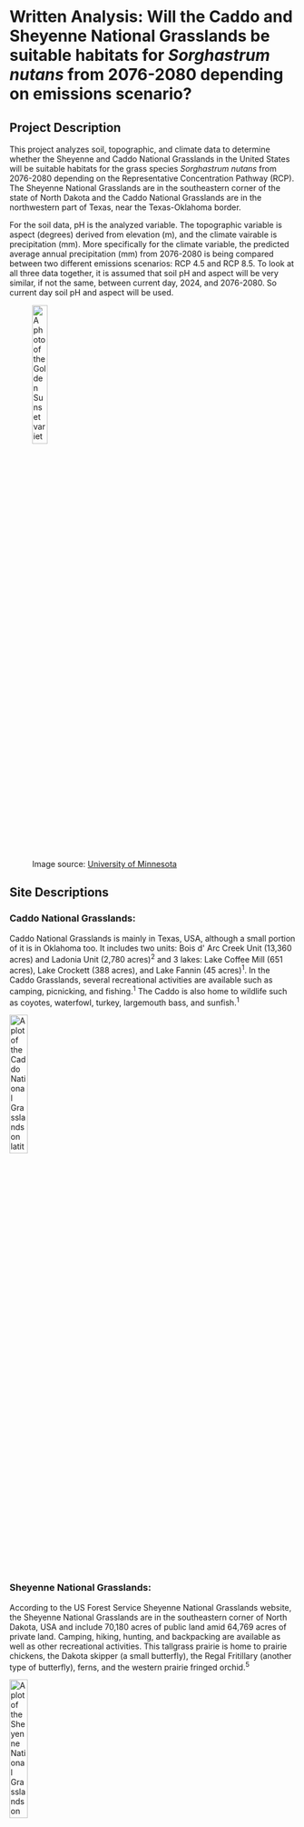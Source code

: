 
# Written Analysis: Will the Caddo and Sheyenne National Grasslands be suitable habitats for *Sorghastrum nutans* from 2076-2080 depending on emissions scenario?

## **Project Description**
This project analyzes soil, topographic, and climate data to determine whether the Sheyenne and Caddo National Grasslands in the United States will be suitable habitats for the grass species *Sorghastrum nutans* from 2076-2080 depending on the Representative Concentration Pathway (RCP). The Sheyenne National Grasslands are in the southeastern corner of the state of North Dakota and the Caddo National Grasslands are in the northwestern part of Texas, near the Texas-Oklahoma border.

For the soil data, pH is the analyzed variable. The topographic variable is aspect (degrees) derived from elevation (m), and the climate vairable is precipitation (mm). More specifically for the climate variable, the predicted average annual precipitation (mm) from 2076-2080 is being compared between two different emissions scenarios: RCP 4.5 and RCP 8.5. To look at all three data together, it is assumed that soil pH and aspect will be very similar, if not the same, between current day, 2024, and 2076-2080. So current day soil pH and aspect will be used.

<figure>
    <img
        src="/habitat-suitability-notebooks/habitat-suitability-plots-images/golden-sunset-indiangrass-01.png"
        alt="A photo of the Golden Sunset variety of *Sorghastrum nutans*."
        width="25%">
    <figcaption>Image source: <a href='https://license.umn.edu/product/golden-sunset-grass' target='_blank'>University of Minnesota</a></figcaption>
</figure>

## **Site Descriptions**
### Caddo National Grasslands:
Caddo National Grasslands is mainly in Texas, USA, although a small portion of it is in Oklahoma too. It includes two units: Bois d' Arc Creek Unit (13,360 acres) and Ladonia Unit (2,780 acres)<sup>2</sup> and 3 lakes: Lake Coffee Mill (651 acres), Lake Crockett (388 acres), and Lake Fannin (45 acres)<sup>1</sup>. In the Caddo Grasslands, several recreational activities are available such as camping, picnicking, and fishing.<sup>1</sup> The Caddo is also home to wildlife such as coyotes, waterfowl, turkey, largemouth bass, and sunfish.<sup>1</sup>

<img
    src="/habitat-suitability-notebooks/habitat-suitability-plots-images/cng_plot.png"
    alt="A plot of the Caddo National Grasslands on latitude and longitude axes. The grassland is a blue plot on a whitebackground."
    width="25%">

### Sheyenne National Grasslands:
According to the US Forest Service Sheyenne National Grasslands website, the Sheyenne National Grasslands are in the southeastern corner of North Dakota, USA and include 70,180 acres of public land amid 64,769 acres of private land. Camping, hiking, hunting, and backpacking are available as well as other recreational activities. This tallgrass prairie is home to prairie chickens, the Dakota skipper (a small butterfly), the Regal Fritillary (another type of butterfly), ferns, and the western prairie fringed orchid.<sup>5</sup>

<img
    src="/habitat-suitability-notebooks/habitat-suitability-plots-images/sng_plot.png"
    alt="A plot of the Sheyenne National Grasslands on latitude and longitude axes. The grassland is a blue plot on a whitebackground."
    width="25%">

## **Data Descriptions & Citations**
### Grassland Boundaries
The grassland boundaries are National Grassland units from the [National Grassland Units (Feature Layer) of the U.S. Forest Service - Geospatial Data Discovery open data site](https://data-usfs.hub.arcgis.com/datasets/usfs::national-grassland-units-feature-layer/about). Using their [API Explorer](https://data-usfs.hub.arcgis.com/datasets/usfs::national-grassland-units-feature-layer/api), I downloaded all National Grassland information including OBJECTID, NATIONALGRASSLANDID, GRASSLANDNAME, GIS_ACRES, SHAPE_AREA, SHAPE_LEN, and geometry. Full metadata for the National Grasslands Units can be found [here](https://www.arcgis.com/sharing/rest/content/items/b8db5d69787c408d9654a1f36438acbd/info/metadata/metadata.xml?format=default&output=html).

### Soil
The soil pH data comes from the POLARIS database. This database holds soil series probabilities for the contiguous United States at 30 m spatial resolution.<sup>3</sup> The soil varaibles that can be downloaded include silt percentage, clay percentage, and pH. Soil variables can be downloaded at depths ranging from 0 cm to 200 cm and statistics that can be downloaded are mean, mode, median, 5th percentile, and 95th percentile. See full list of varaibles and depths [here](http://hydrology.cee.duke.edu/POLARIS/PROPERTIES/v1.0/Readme) and access the [POLARIS dataset here](http://hydrology.cee.duke.edu/POLARIS/PROPERTIES/v1.0/?C=D;O=A).

### Elevation
Elevation data was downloaded via the [earthaccess API](https://github.com/nsidc/earthaccess/). The specific dataset used is the SRTMGL1 NASA Shuttle Radar Topography Mission Global 1 arc second V003 dataset. The dataset has about a 30m resolution.<sup>4</sup>

### Climate
Climate data was downloaded from the MACAv2 THREDDS data server as raster data. Specifically, the CanESM2 model was chosen, the climate variable is precipitation, the time period is from 2076-2080, the precipitatioon predictions are monthly, and the emissions scenarios being compared are RCP 4.5 and RCP 8.5.
* The RCP 8.5 metadata can be found [here](http://thredds.northwestknowledge.net:8080/thredds/catalog/MACAV2/CanESM2/catalog.html?dataset=REACCHDatasetScan_CanESM2_MACAV2/macav2metdata_pr_CanESM2_r1i1p1_rcp85_2076_2080_CONUS_monthly.nc)
* The RCP 4.5 metadata can be found [here](http://thredds.northwestknowledge.net:8080/thredds/catalog/MACAV2/CanESM2/catalog.html?dataset=REACCHDatasetScan_CanESM2_MACAV2/macav2metdata_pr_CanESM2_r1i1p1_rcp45_2076_2080_CONUS_monthly.nc)

## **Model Description**
A fuzzy model is used to determine habitat suitability of *S. nutans* from 2076-2080 depending on different RCP values, either 4.5 or 8.5. A fuzzy model was chosen because of the ability to assign any value between 0 and 1 as a "True" value. This is helpful because it allows for nuance and variation. For example, *S. nutans* has been found living in soils with a pH range of 4.8 to 8.0<sup>6</sup>. It may not be accurate to use a boolean logic model to say "If the pH is between 4.8 to 8.0, the soil is suitable for *S. nutans* and will be assigned a 1 for it's truth value". *S. nutans* may be best suited for soil pH values of 6-7, survive well in soils with pH values of 5.5 to 6 and 7 to 7.5, tolerate soil pH values of 4.8 to 5.5 and 7.5 to 8, and not survive in soil pH values below 4.8 and above 8. Using a fuzzy model allows all of those specific ranges and variation to be taken into account as a 1 could be assinged to soil pH values of 6-7, 0.75 could be assigned to soil pH values of 5.5 to 6 and 7 to 7.5, and so on. A fuzzy model was not able to be completed for this project, so instead 4 plots will be compared below, 2 for Caddo and 2 for Sheyenne.

## **Plots**
### 1. Comparing the predicted average annual precipitation (mm) from 2076-2080 in the Caddo National Grasslands for RCP values of 4.5 and 8.5:
<img
    src="/habitat-suitability-notebooks/habitat-suitability-plots-images/cng_bound_ave_ann_precip_rcp45_2076_2080_reproj_match_plot.png"
    alt="A plot of the boundaries of the Caddo National Grasslands on latitude and longitude axes is overlaid on top of a plot of the predicted average annual precipitation (mm) from 2076-2080 for the Caddo grasslands and surrounding areas for an emssisions scenario of RCP 4.5."
    width="100%">
<img
    src="/habitat-suitability-notebooks/habitat-suitability-plots-images/cng_bound_ave_ann_precip_rcp85_2076_2080_reproj_match_plot.png"
    alt="A plot of the boundaries of the Caddo National Grasslands on latitude and longitude axes is overlaid on top of a plot of the predicted average annual precipitation (mm) from 2076-2080 for the Caddo grasslands and surrounding areas for an emssisions scenario of RCP 8.5."
    width="100%">

The black outline in both of the plots above are the boundaries of the Caddo National Grasslands. Both plots show the predicted average annual precipitation (mm) from 2076-2080 for two different emissions scenarios: RCP 4.5 and RCP 8.5. Both precipitation plots have been reprojected and matched to the Caddo soil pH DataArray. 

*S. nutans* prefers areas receiving 28-114 cm (280-1140 mm) of annual precipitation.<sup>6</sup> Looking at the plots above, in the RCP 4.5 emissions scenario, the predicted average annual precipitation ranges from about 1070 mm to 1130 mm for the Caddo National Grasslands and surrounding areas. It can be concluded then that in an RCP 4.5 emissions scenario, the Caddo National Grasslands would still be a suitable habitat for *S. ntans* from 2076 to 2080 based on predicted average annual precipitation. The predicted average annual precipitation would be on the high end of *S. nutans* preferred range and it's possible that the grass would prefer the western and southern parts of the Caddo National Grasslands over the northeastern part as the northeastern area of the grassland is predicted to receive a higher average annual precipitation.

Comparing the RCP 4.5 and RCP 8.5 emissions scenarios, it can be condluded that in the RCP 8.5 emissions scenario, from 2076-2080, the Caddo National Grasslands would receive too much annual precipitation for *S. nutans*. In the plot above, it can be seen that the minimum predicted average annual precipitation is about 1380 mm, 240 mm higher than the upper range of *S. nutans*'s preferred annual precipitation. It is possible that the grass species could adapt by 2076 and could tolerate the higher level of annual precipitation.

### 2. Comparing the predicted average annual precipitation (mm) from 2076-2080 in the Sheyenne National Grasslands for RCP values of 4.5 and 8.5:
<img
    src="/habitat-suitability-notebooks/habitat-suitability-plots-images/sng_bound_ave_ann_precip_rcp45_2076_2080_reproj_match_plot.png"
    alt="A plot of the boundaries of the Sheyenne National Grasslands on latitude and longitude axes is overlaid on top of a plot of the predicted average annual precipitation (mm) from 2076-2080 for the Sheyenne grasslands and surrounding areas for an emssisions scenario of RCP 4.5."
    width="100%">
<img
    src="/habitat-suitability-notebooks/habitat-suitability-plots-images/sng_bound_ave_ann_precip_rcp85_2076_2080_reproj_match_plot.png"
    alt="A plot of the boundaries of the Sheyenne National Grasslands on latitude and longitude axes is overlaid on top of a plot of the predicted average annual precipitation (mm) from 2076-2080 for the Sheyenne grasslands and surrounding areas for an emssisions scenario of RCP 8.5."
    width="100%">

## **Citations**
1. “Caddo-LBJ National Grasslands.” National Forests and Grasslands in Texas, U.S. Forest Service, U.S. Department of Agriculture, www.fs.usda.gov/detail/texas/about-forest/districts/?cid=fswdev3_008440. Accessed 2 Dec. 2024.
2. Caddo National Grasslands WMA, Texas Parks and Wildlife Department, tpwd.texas.gov/huntwild/hunt/wma/find_a_wma/list/?id=4. Accessed 2 Dec. 2024.
3. Chaney, N. W., Wood, E. F., McBratney, A. B., Hempel, J. W., Nauman, T. W., Brungard, C. W., & Odgers, N. P. (2016). POLARIS: A 30-meter probabilistic soil series map of the contiguous United States. Geoderma, 274, 54–67. USGS Publications Warehouse. https://doi.org/10.1016/j.geoderma.2016.03.025
4. NASA JPL (2013). <i>NASA Shuttle Radar Topography Mission Global 1 arc second</i> [Data set]. NASA EOSDIS Land Processes Distributed Active Archive Center. Accessed 2024-12-15 from https://doi.org/10.5067/MEaSUREs/SRTM/SRTMGL1.003
5. “Sheyenne National Grassland.” Dakota Prairie Grasslands, U.S. Forest Service, U.S. Department of Agriculture, www.fs.usda.gov/recarea/dpg/recarea/?recid=79470. Accessed 2 Dec. 2024.
6. USDA. “Sorghastrum Nutans (L.) Nash Indian Grass Characteristics.” USDA Plants Database, USDA Natural Resources Conservation Service, plants.sc.egov.usda.gov/plant-profile/SONU2/characteristics. Accessed 15 Dec. 2024. 